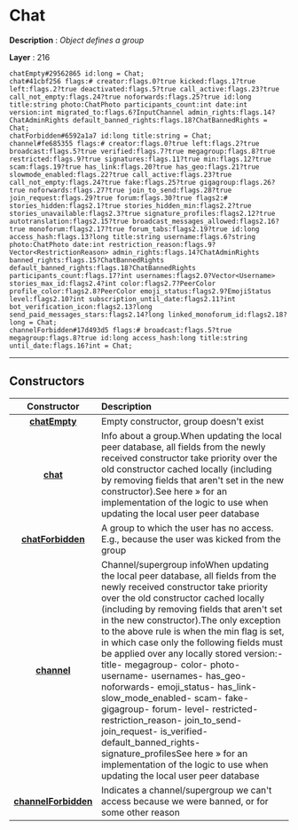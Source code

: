 # Chat

**Description** : *Object defines a group*

**Layer** : 216

```tl
chatEmpty#29562865 id:long = Chat;
chat#41cbf256 flags:# creator:flags.0?true kicked:flags.1?true left:flags.2?true deactivated:flags.5?true call_active:flags.23?true call_not_empty:flags.24?true noforwards:flags.25?true id:long title:string photo:ChatPhoto participants_count:int date:int version:int migrated_to:flags.6?InputChannel admin_rights:flags.14?ChatAdminRights default_banned_rights:flags.18?ChatBannedRights = Chat;
chatForbidden#6592a1a7 id:long title:string = Chat;
channel#fe685355 flags:# creator:flags.0?true left:flags.2?true broadcast:flags.5?true verified:flags.7?true megagroup:flags.8?true restricted:flags.9?true signatures:flags.11?true min:flags.12?true scam:flags.19?true has_link:flags.20?true has_geo:flags.21?true slowmode_enabled:flags.22?true call_active:flags.23?true call_not_empty:flags.24?true fake:flags.25?true gigagroup:flags.26?true noforwards:flags.27?true join_to_send:flags.28?true join_request:flags.29?true forum:flags.30?true flags2:# stories_hidden:flags2.1?true stories_hidden_min:flags2.2?true stories_unavailable:flags2.3?true signature_profiles:flags2.12?true autotranslation:flags2.15?true broadcast_messages_allowed:flags2.16?true monoforum:flags2.17?true forum_tabs:flags2.19?true id:long access_hash:flags.13?long title:string username:flags.6?string photo:ChatPhoto date:int restriction_reason:flags.9?Vector<RestrictionReason> admin_rights:flags.14?ChatAdminRights banned_rights:flags.15?ChatBannedRights default_banned_rights:flags.18?ChatBannedRights participants_count:flags.17?int usernames:flags2.0?Vector<Username> stories_max_id:flags2.4?int color:flags2.7?PeerColor profile_color:flags2.8?PeerColor emoji_status:flags2.9?EmojiStatus level:flags2.10?int subscription_until_date:flags2.11?int bot_verification_icon:flags2.13?long send_paid_messages_stars:flags2.14?long linked_monoforum_id:flags2.18?long = Chat;
channelForbidden#17d493d5 flags:# broadcast:flags.5?true megagroup:flags.8?true id:long access_hash:long title:string until_date:flags.16?int = Chat;
```

---

## Constructors

| Constructor | Description |
| :---: | :--- |
| [**chatEmpty**](constructor/chatEmpty) | Empty constructor, group doesn't exist |
| [**chat**](constructor/chat) | Info about a group.When updating the local peer database, all fields from the newly received constructor take priority over the old constructor cached locally (including by removing fields that aren't set in the new constructor).See here » for an implementation of the logic to use when updating the local user peer database |
| [**chatForbidden**](constructor/chatForbidden) | A group to which the user has no access. E.g., because the user was kicked from the group |
| [**channel**](constructor/channel) | Channel/supergroup infoWhen updating the local peer database, all fields from the newly received constructor take priority over the old constructor cached locally (including by removing fields that aren't set in the new constructor).The only exception to the above rule is when the min flag is set, in which case only the following fields must be applied over any locally stored version:- title- megagroup- color- photo- username- usernames- has_geo- noforwards- emoji_status- has_link- slow_mode_enabled- scam- fake- gigagroup- forum- level- restricted- restriction_reason- join_to_send- join_request- is_verified- default_banned_rights- signature_profilesSee here » for an implementation of the logic to use when updating the local user peer database |
| [**channelForbidden**](constructor/channelForbidden) | Indicates a channel/supergroup we can't access because we were banned, or for some other reason |